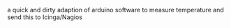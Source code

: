 a quick and dirty adaption of arduino software to measure temperature and send this to Icinga/Nagios
